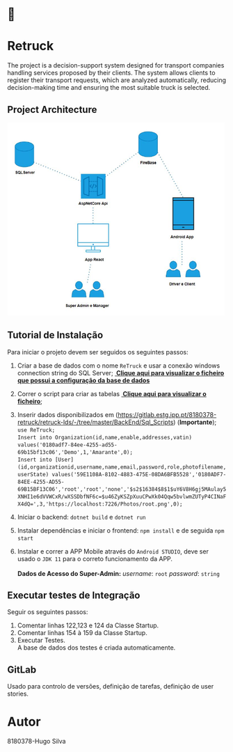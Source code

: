 # :truck:
# **Retruck** 
The project is a decision-support system designed for transport companies handling services proposed by their clients. The system allows clients to register their transport requests, which are analyzed automatically, reducing decision-making time and ensuring the most suitable truck is selected.

## **Project Architecture**
<img title="Logotipo" alt="Logo" src="https://github.com/hugosilva12/retruck/blob/main/Doc/Diagrama_Classes_e_Arquitetura/ArquiteturaView.JPG" width="500">

## **Tutorial de Instalação**
Para iniciar o projeto devem ser seguidos os seguintes passos:  
1. Criar a base de dados com o nome `ReTruck` e usar a conexão windows connection string do SQL Server;
 [**&nbsp;Clique aqui para visualizar o ficheiro que possui a configuração da base de dados**](https://gitlab.estg.ipp.pt/8180378-retruck/retruck-lds/-/blob/master/BackEnd/WebApplication1/WebApplication1/appsettings.json)<br>
2. Correr o script para criar as tabelas [**&nbsp;Clique aqui para visualizar o ficheiro**](https://gitlab.estg.ipp.pt/8180378-retruck/retruck-lds/-/blob/master/BackEnd/Sql_Scripts/createDataBase.sql); 
3. Inserir dados disponibilizados em (https://gitlab.estg.ipp.pt/8180378-retruck/retruck-lds/-/tree/master/BackEnd/Sql_Scripts) (**Importante**); <br>
`use ReTruck;`<br>
`Insert into Organization(id,name,enable,addresses,vatin) values('0180adf7-84ee-4255-ad55-69b15bf13c06','Demo',1,'Amarante',0);`<br>
`Insert into [User](id,organizationid,username,name,email,password,role,photofilename,userState) values('59E1108A-8102-4883-475E-08DA6BFB5528','0180ADF7-84EE-4255-AD55-69B15BF13C06','root','root','none','$s2$16384$8$1$uY6V8H6gj5MAulay5XNHI1e6dVVWCxR/wXSSDbfNF6c=$u46ZyKSZpXuuCPwXk04Qqw5bvlwmZUTyP4CINaFX4dQ=',3,'https://localhost:7226/Photos/root.png',0);`<br>

4. Iniciar o backend: `dotnet build` e `dotnet run`
5. Instalar dependências e iniciar o frontend: `npm install` e de seguida `npm start` 
6. Instalar e correr a APP Mobile através do `Android STUDIO`, deve ser usado o `JDK 11` para o correto funcionamento da APP. <br><br>
**Dados de Acesso do Super-Admin:** *username*:  `root` *password*: `string`

## **Executar testes de Integração**
Seguir os seguintes passos:
1. Comentar linhas 122,123 e 124 da Classe Startup.
2. Comentar linhas 154 à 159 da Classe Startup.
3. Executar Testes. <br>
A base de dados dos testes é criada automaticamente.

## **GitLab**
 Usado para controlo de versões, definição de tarefas, definição de user stories.

# Autor
8180378-Hugo Silva
